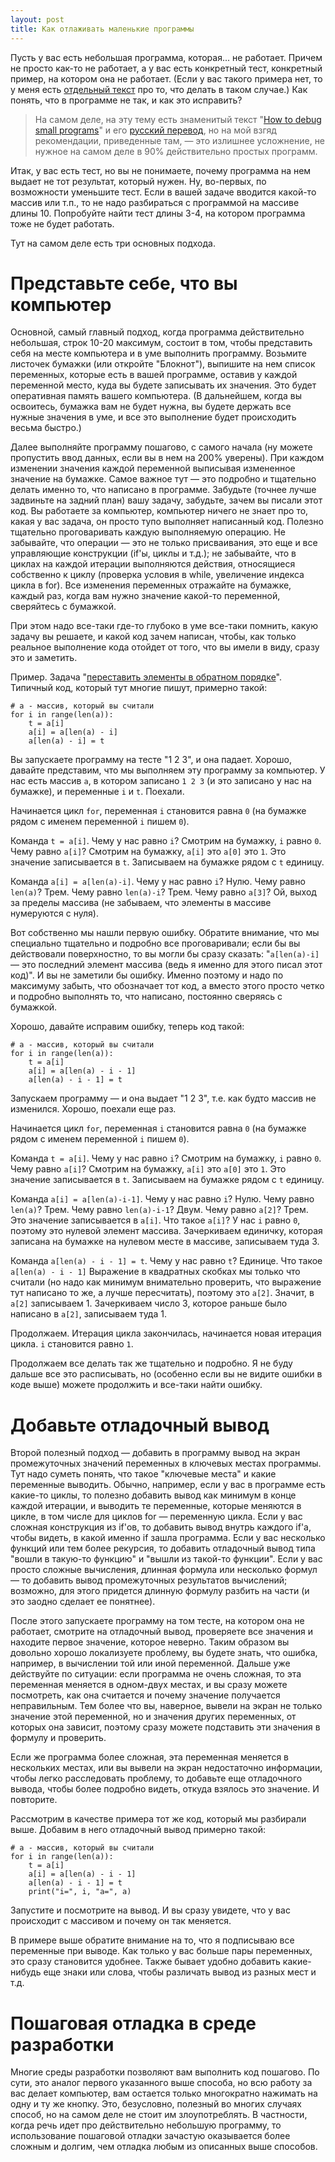 ```yaml
---
layout: post
title: Как отлаживать маленькие программы
---
```


Пусть у вас есть небольшая программа, которая... не работает. Причем не просто как-то не работает, а у вас есть конкретный тест, 
конкретный пример, на котором она не работает. (Если у вас такого примера нет, то у меня есть 
[отдельный текст](https://github.com/petr-kalinin/progtexts/releases/download/v2014.11.01/06_testing.pdf) 
про то, что делать в таком случае.) Как понять, что в программе не так, и как это исправить?

> На самом деле, на эту тему есть знаменитый текст 
> "[How to debug small programs](https://ericlippert.com/2014/03/05/how-to-debug-small-programs/)"
> и его [русский перевод](https://habrahabr.ru/post/339038/), но на мой взгяд
> рекомендации, приведенные там, — это излишнее усложнение, не нужное на самом деле в 90% действительно простых программ.

Итак, у вас есть тест, но вы не понимаете, почему программа на нем выдает не тот результат,
который нужен. Ну, во-первых, по возможности уменьшите тест. Если в вашей задаче вводится какой-то массив или т.п., 
то не надо разбираться с программой на массиве длины 10. Попробуйте найти тест длины 3-4, на котором программа тоже не будет работать.

Тут на самом деле есть три основных подхода.

# Представьте себе, что вы компьютер

Основной, самый главный подход, когда программа действительно небольшая, строк 10-20 максимум, 
состоит в том, чтобы представить себя на месте компьютера 
и в уме выполнить программу. Возьмите листочек бумажки (или откройте "Блокнот"), выпишите на нем список переменных, 
которые есть в вашей программе, оставив у каждой переменной место, куда вы будете записывать их значения. 
Это будет оперативная память вашего компьютера. (В дальнейшем, когда вы освоитесь, бумажка вам не будет нужна,
вы будете держать все нужные значения в уме, и все это выполнение будет происходить весьма быстро.)

Далее выполняйте программу пошагово, с самого начала (ну можете пропустить ввод данных, если вы в нем на 200% уверены). 
При каждом изменении значения каждой переменной выписывая измененное значение на бумажке.
Самое важное тут — это подробно и тщательно делать именно то, что написано в программе. Забудьте (точнее лучше задвиньте на задний план)
вашу задачу, забудьте, зачем вы писали этот код. Вы работаете за компьютер, компьютер ничего не знает про то,
какая у вас задача, он просто тупо выполняет написанный код. Полезно тщательно проговаривать каждую выполняемую операцию. 
Не забывайте, что операции — это не только присваивания, это еще и все управляющие конструкции (if'ы, циклы и т.д.); 
не забывайте, что в циклах на каждой итерации выполняются действия, относящиеся собственно к циклу
(проверка условия в while, увеличение индекса цикла в for). Все изменения переменных отражайте на бумажке,
каждый раз, когда вам нужно значение какой-то переменной, сверяйтесь с бумажкой.

При этом надо все-таки где-то глубоко в уме все-таки помнить, какую задачу вы решаете, и какой код зачем написан,
чтобы, как только реальное выполнение кода отойдет от того, что вы имели в виду, сразу это и заметить.

Пример. Задача "[переставить элементы в обратном порядке](https://algoprog.ru/material/p69)". 
Типичный код, который тут многие пишут, примерно такой:

    # a - массив, который вы считали
    for i in range(len(a)):
        t = a[i]
        a[i] = a[len(a) - i]
        a[len(a) - i] = t
        
Вы запускаете программу на тесте "1 2 3", и она падает. Хорошо, давайте представим, что мы выполняем эту программу за компьютер. 
У нас есть массив `a`, в котором записано `1 2 3` (и это записано у нас на бумажке), и переменные `i` и `t`. Поехали.

Начинается цикл `for`, переменная `i` становится равна `0` (на бумажке рядом с именем переменной `i` пишем `0`). 

Команда `t = a[i]`. Чему у нас равно `i`? Смотрим на бумажку, `i` равно `0`. Чему равно `a[i]`? Смотрим на бумажку, 
`a[i]` это `a[0]` это `1`. Это значение записывается в `t`. Записываем на бумажке рядом с `t` единицу.

Команда `a[i] = a[len(a)-i]`. Чему у нас равно `i`? Нулю. Чему равно `len(a)`? Трем. Чему равно `len(a)-i`? Трем. Чему равно `a[3]`? 
Ой, выход за пределы массива (не забываем, что элементы в массиве нумеруются с нуля).

Вот собственно мы нашли первую ошибку. Обратите внимание, что мы специально тщательно и подробно все проговаривали; 
если бы вы действовали поверхностно, то вы могли бы сразу сказать: "`a[len(a)-i]` — это последний элемент массива
(ведь я именно для этого писал этот код)". И вы не заметили бы ошибку. Именно поэтому и надо по максимуму забыть,
что обозначает тот код, а вместо этого просто четко и подробно выполнять то, что написано, постоянно сверяясь с бумажкой.

Хорошо, давайте исправим ошибку, теперь код такой:

    # a - массив, который вы считали
    for i in range(len(a)):
        t = a[i]
        a[i] = a[len(a) - i - 1]
        a[len(a) - i - 1] = t

Запускаем программу — и она выдает "1 2 3", т.е. как будто массив не изменился. Хорошо, поехали еще раз.

Начинается цикл `for`, переменная `i` становится равна `0` (на бумажке рядом с именем переменной `i` пишем `0`). 

Команда `t = a[i]`. Чему у нас равно `i`? Смотрим на бумажку, `i` равно `0`. Чему равно `a[i]`? Смотрим на бумажку, 
`a[i]` это `a[0]` это `1`. Это значение записывается в `t`. Записываем на бумажке рядом с `t` единицу.

Команда `a[i] = a[len(a)-i-1]`. Чему у нас равно `i`? Нулю. Чему равно `len(a)`? Трем. Чему равно `len(a)-i-1`? Двум. Чему равно `a[2]`? 
Трем. Это значение записывается в `a[i]`. Что такое `a[i]`? У нас `i` равно `0`, поэтому это нулевой элемент массива. 
Зачеркиваем единичку, которая записана на бумажке на нулевом месте в массиве, записываем туда 3.

Команда `a[len(a) - i - 1] = t`. Чему у нас равно `t`? Единице. Что такое `a[len(a) - i - 1]` Выражение в квадратных скобках мы 
только что считали (но надо как минимум внимательно проверить, что выражение тут написано то же, а лучше пересчитать), 
поэтому это `a[2]`. Значит, в `a[2]` записываем 1. Зачеркиваем число 3, которое раньше было написано в `a[2]`, записываем туда 1.

Продолжаем. Итерация цикла закончилась, начинается новая итерация цикла. `i` становится равно `1`.

Продолжаем все делать так же тщательно и подробно. Я не буду дальше все это расписывать, но (особенно если вы не видите ошибки
в коде выше) можете продолжить и все-таки найти ошибку.

# Добавьте отладочный вывод

Второй полезный подход — добавить в программу вывод на экран промежуточных значений переменных в ключевых местах программы.
Тут надо суметь понять, что такое "ключевые места" и какие переменные выводить.
Обычно, например, если у вас в программе есть какие-то циклы, то полезно добавить вывод как минимум
в конце каждой итерации, и выводить те переменные, которые меняются в цикле, в том числе для циклов for  — переменную цикла.
Если у вас сложная конструкция из if'ов, то добавить вывод внутрь каждого if'а, чтобы видеть,
в какой именно if зашла программа.
Если у вас несколько функций или тем более рекурсия, то добавить отладочный вывод типа "вошли в такую-то функцию" и 
"вышли из такой-то функции".
Если у вас просто сложные вычисления, длинная формула или несколько формул — то добавить вывод промежуточных результатов
вычислений; возможно, для этого придется длинную формулу разбить на части (и это заодно сделает ее понятнее).

После этого запускаете программу на том тесте, на котором она не работает, смотрите на отладочный вывод, проверяете все значения
и находите первое значение, которое неверно. Таким образом вы довольно хорошо локализуете проблему, вы будете знать,
что ошибка, например, в вычислении той или иной переменной. Дальше уже действуйте по ситуации: если программа не очень сложная,
то эта переменная меняется в одном-двух местах, и вы сразу можете посмотреть, как она считается и почему значение 
получается неправильным. Тем более что вы, наверное, вывели на экран не только значение этой переменной, но и значения 
других переменных, от которых она зависит, поэтому сразу можете подставить эти значения в формулу и проверить.

Если же программа более сложная, эта переменная меняется в нескольких местах, или вы вывели на экран недостаточно
информации, чтобы легко расследовать проблему, то добавьте еще отладочного вывода, чтобы более подробно видеть,
откуда взялось это значение. И повторите.

Рассмотрим в качестве примера тот же код, который мы разбирали выше. Добавим в него отладочный вывод примерно такой:

    # a - массив, который вы считали
    for i in range(len(a)):
        t = a[i]
        a[i] = a[len(a) - i - 1]
        a[len(a) - i - 1] = t
        print("i=", i, "a=", a)
        
Запустите и посмотрите на вывод. И вы сразу увидете, что у вас происходит с массивом и почему он так меняется.

В примере выше обратите внимание на то, что я подписываю все переменные при выводе. Как только у вас больше пары переменных,
это сразу становится удобнее. Также бывает удобно добавить какие-нибудь еще знаки или слова, чтобы различать вывод из разных
мест и т.д.

# Пошаговая отладка в среде разработки

Многие среды разработки позволяют вам выполнить код пошагово. По сути, это аналог первого указанного выше способа,
но всю работу за вас делает компьютер, вам остается только многократно нажимать на одну и ту же кнопку.
Это, безусловно, полезный во многих случаях способ, но на самом деле не стоит им злоупотреблять.
В частности, когда речь идет про действительно небольшую программу, то использование пошаговой отладки зачастую
оказывается более сложным и долгим, чем отладка любым из описанных выше способов. 
